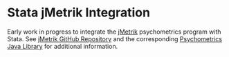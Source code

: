 # Stata jMetrik Integration
Early work in progress to integrate the [jMetrik](http://www.itemanalysis.com) psychometrics program with Stata.  See [jMetrik GitHub Repository](https://github.com/meyerjp3/jmetrik) and the corresponding [Psychometrics Java Library](https://github.com/meyerjp3/psychometrics) for additional information.




